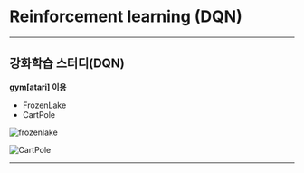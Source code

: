 # Reinforcement learning (DQN)
* * *
## 강화학습 스터디(DQN)

**gym[atari] 이용**
* FrozenLake
* CartPole

![frozenlake](https://kyu1204.github.io/RL_DQN/frozenlake.png)

![CartPole](https://kyu1204.github.io/RL_DQN/cartpole.png)
* * *
